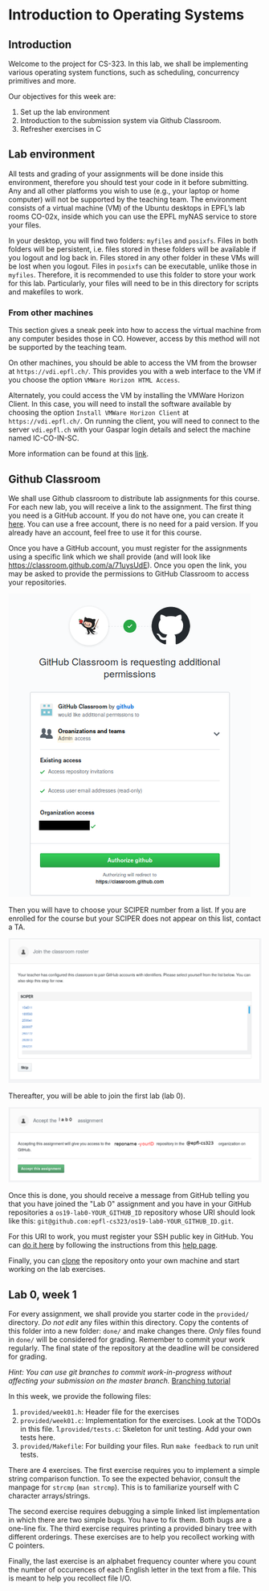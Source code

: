 # Introduction to Operating Systems

<!-- Authors:
    Atri Bhattacharyya (atri.bhattacharyya@epfl.ch)
-->

## Introduction

Welcome to the project for CS-323. In this lab, we shall be implementing 
various operating system functions, such as scheduling, concurrency 
primitives and more. 

Our objectives for this week are:
1. Set up the lab environment
1. Introduction to the submission system via Github Classroom. 
1. Refresher exercises in C

## Lab environment 

All tests and grading of your assignments will be done inside this 
environment, therefore you should test your code in it before submitting. 
Any and all other platforms you wish to use (e.g., your laptop or home 
computer) will not be supported by the teaching team. The environment 
consists of a virtual machine (VM) of the Ubuntu desktops in EPFL’s lab 
rooms CO-02x, inside which you can use the EPFL myNAS service to store 
your files.

In your desktop, you will find two folders: `myfiles` and `posixfs`. 
Files in both folders will be persistent, i.e. files stored in these
folders will be available if you logout and log back in. Files stored
in any other folder in these VMs will be lost when you logout.
Files in `posixfs` can be executable, unlike those in `myfiles`. 
Therefore, it is recommended to use this folder to store your work for
this lab. Particularly, your files will need to be in this directory 
for scripts and makefiles to work. 

### From other machines

This section gives a sneak peek into how to access the virtual machine
from any computer besides those in CO. However, access by this method will
not be supported by the teaching team. 

On other machines, you should be able to access the VM from the 
browser at `https://vdi.epfl.ch/`. This provides you with a web interface 
to the VM if you choose the option `VMWare Horizon HTML Access`.

Alternately, you could access the VM by installing the VMWare Horizon Client. 
In this case, you will need to install the software available by choosing the
option `Install VMWare Horizon Client` at `https://vdi.epfl.ch/`. 
On running the client, you will need to connect to the server `vdi.epfl.ch` 
with your Gaspar login details and select the machine named IC-CO-IN-SC.

More information can be found at this 
[link](https://support.epfl.ch/help?id=epfl_kb_article_view&sys_kb_id=f7581e2adb4b978cef64731b8c961903).

## Github Classroom

We shall use Github classroom to distribute lab assignments for this course.
For each new lab, you will receive a link to the assignment. 
The first thing you need is a GitHub account. If you do not have one,
you can create it [here](https://github.com/join). You can use a 
free account, there is no need for a paid version. If you already have
an account, feel free to use it for this course.

Once you have a GitHub account, you must register for the assignments using 
a specific link which we shall provide (and will look like 
https://classroom.github.com/a/71uysUdE). Once you open the link, you may
be asked to provide the permissions to GitHub Classroom to access your
repositories. 

![GitHub Classrooms Module Authorization Request.](classroom_permission.png)

Then you will have to choose your SCIPER number from a list. If you are enrolled
for the course but your SCIPER does not appear on this list, contact a TA.

![Join the classroom roster.](week01_assignmt_join.png)

Thereafter, you will be able to join the first lab (lab 0).

![Create a repository for week 01](week01_assignmt_repository.png)

Once this is done, you should receive a message from GitHub telling you that 
you have joined the "Lab 0" assignment and you have in your GitHub repositories 
a `os19-lab0-YOUR_GITHUB_ID` repository whose URI should look like this:
`git@github.com:epfl-cs323/os19-lab0-YOUR_GITHUB_ID.git`.

For this URI to work, you must register your SSH public key in GitHub. 
You can [do it here](https://github.com/settings/ssh) by following the
instructions from this 
[help page](https://help.github.com/en/articles/connecting-to-github-with-ssh).

Finally, you can 
[clone](https://help.github.com/en/articles/cloning-a-repository) 
the repository onto your own machine and start working on the lab exercises.

## Lab 0, week 1

For every assignment, we shall provide you starter code in the `provided/` 
directory. *Do not edit* any files within this directory. Copy the 
contents of this folder into a new folder: `done/` and make changes there.
*Only* files found in `done/` will be considered for grading. Remember to 
commit your work regularly. The final state of the repository at the 
deadline will be considered for grading. 

*Hint: You can use git branches to commit work-in-progress without affecting your
submission on the master branch.* 
[Branching tutorial](https://git-scm.com/book/en/v1/Git-Branching-What-a-Branch-Is)

In this week, we provide the following files:
1. `provided/week01.h`: Header file for the exercises
1. `provided/week01.c`: Implementation for the exercises. Look at the TODOs
in this file.
1.`provided/tests.c`: Skeleton for unit testing. Add your own tests here.
1. `provided/Makefile`: For building your files. Run `make feedback` to run
unit tests.

There are 4 exercises. The first exercise requires you to implement a simple
string comparison function. To see the expected behavior, consult the manpage
for `strcmp` (`man strcmp`). This is to familiarize yourself with C character
arrays/strings.

The second exercise requires debugging a simple linked list implementation in 
which there are two simple bugs. You have to fix them. Both bugs are a 
one-line fix. The third exercise requires printing a provided binary tree 
with different orderings. These exercises are to help you recollect working
with C pointers.

Finally, the last exercise is an alphabet frequency counter where you count
the number of occurences of each English letter in the text from a file.
This is meant to help you recollect file I/O.